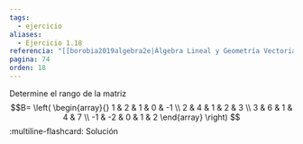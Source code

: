 ```yaml
---
tags:
  - ejercicio
aliases:
  - Ejercicio 1.18
referencia: "[[borobia2019algebra2e|Álgebra Lineal y Geometría Vectorial (2a ed)]]"
pagina: 74
orden: 18
---
```

Determine el rango de la matriz
$$B=
\left(
\begin{array}{}
1  & 2  & 1 & 0 & -1 \\
2  & 4  & 1 & 2 & 3  \\
3  & 6  & 1 & 4 & 7  \\
-1 & -2 & 0 & 1 & 2
\end{array}
\right)
$$
:multiline-flashcard:
Solución
